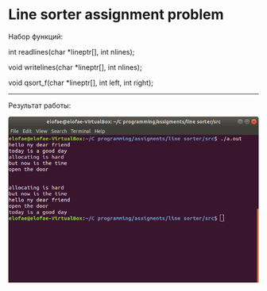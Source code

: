 # Line sorter assignment problem

Набор функций:

int readlines(char *lineptr[], int nlines);

void writelines(char *lineptr[], int nlines);

void qsort_f(char *lineptr[], int left, int right);

_______________________________________________________________________________

Результат работы:

![result1](https://github.com/ellofae/C-programms/blob/main/line%20sorter/imgs/Screenshot%20from%202023-02-02%2020-31-58.png?raw=true)

